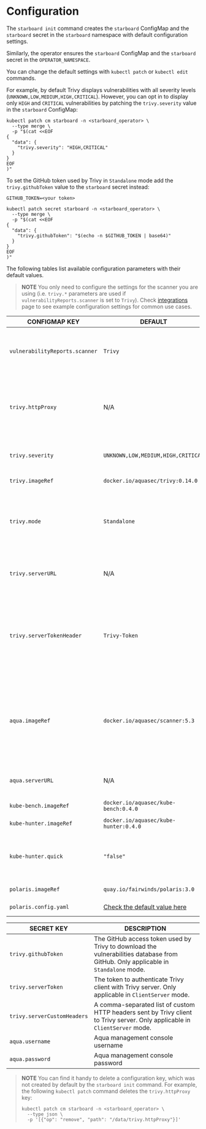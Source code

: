 # Configuration

The `starboard init` command creates the `starboard` ConfigMap and the
`starboard` secret in the `starboard` namespace with default configuration
settings.

Similarly, the operator ensures the `starboard` ConfigMap and the `starboard`
secret in the `OPERATOR_NAMESPACE`.

You can change the default settings with `kubectl patch` or `kubectl edit`
commands.

For example, by default Trivy displays vulnerabilities with all severity levels
(`UNKNOWN,LOW,MEDIUM,HIGH,CRITICAL`). However, you can opt in to display only
`HIGH` and `CRITICAL` vulnerabilities by patching the `trivy.severity` value
in the `starboard` ConfigMap:

```
kubectl patch cm starboard -n <starboard_operator> \
  --type merge \
  -p "$(cat <<EOF
{
  "data": {
    "trivy.severity": "HIGH,CRITICAL"
  }
}
EOF
)"
```

To set the GitHub token used by Trivy in `Standalone` mode add the
`trivy.githubToken` value to the `starboard` secret instead:

```
GITHUB_TOKEN=<your token>

kubectl patch secret starboard -n <starboard_operator> \
  --type merge \
  -p "$(cat <<EOF
{
  "data": {
    "trivy.githubToken": "$(echo -n $GITHUB_TOKEN | base64)"
  }
}
EOF
)"
```

The following tables list available configuration parameters with their default
values.

> **NOTE** You only need to configure the settings for the scanner you are using (i.e. `trivy.*` parameters are
> used if `vulnerabilityReports.scanner` is set to `Trivy`). Check [integrations](./integrations.md) page to see
> example configuration settings for common use cases.

| CONFIGMAP KEY                  | DEFAULT                                                | DESCRIPTION |
| ------------------------------ | ------------------------------------------------------ | ----------- |
| `vulnerabilityReports.scanner` | `Trivy`                                                | The name of the scanner that generates vulnerability reports. Either `Trivy` or `Aqua`. |
| `trivy.httpProxy`              | N/A                                                    | The HTTP proxy used by Trivy to download the vulnerabilities database from GitHub. Only applicable in `Standalone` mode. |
| `trivy.severity`               | `UNKNOWN,LOW,MEDIUM,HIGH,CRITICAL`                     | A comma separated list of severity levels reported by Trivy |
| `trivy.imageRef`               | `docker.io/aquasec/trivy:0.14.0`                       | Trivy image reference |
| `trivy.mode`                   | `Standalone`                                           | Trivy client mode. Either `Standalone` or `ClientServer`. Depending on the active mode other settings might be applicable or required. |
| `trivy.serverURL`              | N/A                                                    | The endpoint URL of the Trivy server. Required in `ClientServer` mode. |
| `trivy.serverTokenHeader`      | `Trivy-Token`                                          | The name of the HTTP header to send the authentication token to Trivy server. Only application in `ClientServer` mode when `trivy.serverToken` is specified. |
| `aqua.imageRef`                | `docker.io/aquasec/scanner:5.3`                        | Aqua scanner image reference. The tag determines the version of the `scanner` binary executable and it must be compatible with version of Aqua console. |
| `aqua.serverURL`               | N/A                                                    | The endpoint URL of Aqua management console |
| `kube-bench.imageRef`          | `docker.io/aquasec/kube-bench:0.4.0`                   | kube-bench image reference |
| `kube-hunter.imageRef`         | `docker.io/aquasec/kube-hunter:0.4.0`                  | kube-hunter image reference |
| `kube-hunter.quick`            | `"false"`                                              | Whether to use kube-hunter's "quick" scanning mode (subnet 24). Set to `"true"` to enable. |
| `polaris.imageRef`             | `quay.io/fairwinds/polaris:3.0`                        | Polaris image reference |
| `polaris.config.yaml`          | [Check the default value here][default-polaris-config] | Polaris configuration file |

| SECRET KEY                  | DESCRIPTION |
| --------------------------- | ----------- |
| `trivy.githubToken`         | The GitHub access token used by Trivy to download the vulnerabilities database from GitHub. Only applicable in `Standalone` mode. |
| `trivy.serverToken`         | The token to authenticate Trivy client with Trivy server. Only applicable in `ClientServer` mode. |
| `trivy.serverCustomHeaders` | A comma-separated list of custom HTTP headers sent by Trivy client to Trivy server. Only applicable in `ClientServer` mode. |
| `aqua.username`             | Aqua management console username |
| `aqua.password`             | Aqua management console password |

> **NOTE** You can find it handy to delete a configuration key, which was not created by default by the
> `starboard init` command. For example, the following `kubectl patch` command deletes the `trivy.httpProxy` key:
>
>     kubectl patch cm starboard -n <starboard_operator> \
>       --type json \
>       -p '[{"op": "remove", "path": "/data/trivy.httpProxy"}]'

[default-polaris-config]: https://raw.githubusercontent.com/aquasecurity/starboard/main/deploy/init/03-starboard.cm.yaml
